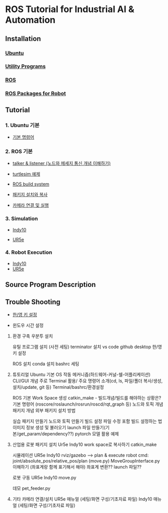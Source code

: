 

# ROS Tutorial for Industrial AI & Automation



## Installation



### [Ubuntu](https://github.com/hyKangHGU/Industrial-AI-Automation_HGU/blob/main/tutorial/ubuntu/install-ubuntu.md)



### [Utility Programs](https://github.com/hyKangHGU/Industrial-AI-Automation_HGU/blob/main/tutorial/ubuntu/install-utility-programs.md)



### [ROS](https://github.com/hyKangHGU/Industrial-AI-Automation_HGU/blob/main/tutorial/ubuntu/install-utility-programs.md)



### [ROS Packages for Robot](https://github.com/hyKangHGU/Industrial-AI-Automation_HGU/blob/main/tutorial/ros/ros-install-packages-for-robot.md)









## Tutorial



### 1. Ubuntu 기본

- [기본 명령어](https://github.com/hyKangHGU/Industrial-AI-Automation_HGU/blob/main/tutorial/ubuntu/ubuntu-basic-command.md)

### 2. ROS 기본

- [talker & listener (노드와 메세지 통신 개념 이해하기)](https://github.com/hyKangHGU/Industrial-AI-Automation_HGU/blob/main/tutorial/ros/ros-talker-listener.md)

- [turtlesim 예제](https://github.com/hyKangHGU/Industrial-AI-Automation_HGU/blob/main/tutorial/ros/ros-turtlesim.md)
- [ROS build system](https://github.com/hyKangHGU/Industrial-AI-Automation_HGU/blob/main/tutorial/ros/ros-build-system.md)
- [패키지 설치와 복사](https://github.com/hyKangHGU/Industrial-AI-Automation_HGU/blob/main/tutorial/ros/ros-package.md)
- [카메라 연결 및 실행](https://github.com/hyKangHGU/Industrial-AI-Automation_HGU/blob/main/tutorial/ros/ros-camera.md)

### 3. Simulation

- [Indy10](https://github.com/hyKangHGU/Industrial-AI-Automation_HGU/blob/main/tutorial/indy10/indy10-simulation.md)

- [UR5e](https://github.com/hyKangHGU/Industrial-AI-Automation_HGU/blob/main/tutorial/ur5e/ur5e-simulation.md)

### 4. Robot Execution

- [Indy10](https://github.com/hyKangHGU/Industrial-AI-Automation_HGU/blob/main/tutorial/indy10/indy10-robot-execution.md)
- [UR5e](https://github.com/hyKangHGU/Industrial-AI-Automation_HGU/blob/main/tutorial/ur5e/ur5e-robot-execution.md)



## Source Program Description



## Trouble Shooting

- [한/영 키 설정](https://github.com/hyKangHGU/Industrial-AI-Automation_HGU/blob/main/tutorial/trouble%20shooting/trouble-hangeul-key.md)

- 윈도우 시간 설정



1) 환경 구축
	우분투 설치
		
	유틸 프로그램 설치 (사전 세팅)
		terminator 설치
		vs code
		github desktop
		한/영 키 설정

	ROS 설치
	conda 설치
	bashrc 세팅
	
2) 튜토리얼
	Ubuntu 기본
		OS 작동 메커니즘(하드웨어-커널-쉘-어플리케이션)
		CLI/GUI 개념
		주로 Terminal 활용/ 주요 명령어 소개(cd, ls, 파일/폴더 복사/생성, 설치/update, git 등)
		Terminal/bashrc/환경설정

	ROS 기본
		Work Space 생성
		catkin_make - 빌드개념/빌드를 해야하는 상황은?
		기본 명령어 (roscore/roslaunch/rosrun/roscd/rqt_graph 등)
		노드와 토픽 개념
		패키지 개념
		외부 패키지 설치 방법

	실습
		패키지 만들기
		노드와 토픽 만들기
			빌드 설정 파일 수정 포함
		빌드 설정하는 법
		이미지 정보 생성 및 불러오기
		launch 파일 만들기(기본/get_param/dependency??)
		pytorch 모델 활용 예제
		
3) 산업용 로봇 
	패키지 설치
		Ur5e
		Indy10
		work space로 복사하기
		catkin_make
	
	시뮬레이션
		UR5e
		Indy10
		rviz/gazebo --> plan & execute
		robot cmd: joint/absolute_pos/relative_pos/plan (move.py)
		MoveGroupInterface.py 이해하기
		(좌표계랑 함께 표기해서 해야)
		좌표계 변환??
		launch 파일??

	로봇 구동
		UR5e
		Indy10
		move.py

	데모
		pet_feeder.py
		
4) 기타
	카메라 연결/설치
	UR5e 매뉴얼 	(세팅/화면 구성/기초자료 파일)
	Indy10 매뉴얼	(세팅/화면 구성/기초자료 파일)

